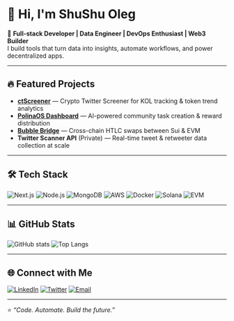 # 👋 Hi, I'm ShuShu Oleg

🚀 **Full-stack Developer | Data Engineer | DevOps Enthusiast | Web3 Builder**  
I build tools that turn data into insights, automate workflows, and power decentralized apps.

---

## 🔥 Featured Projects
- [**ctScreener**](https://github.com/yourusername/ctscreener) — Crypto Twitter Screener for KOL tracking & token trend analytics  
- [**PolinaOS Dashboard**](https://github.com/yourusername/polinaos-dashboard) — AI-powered community task creation & reward distribution  
- [**Bubble Bridge**](https://github.com/yourusername/bubble-bridge) — Cross-chain HTLC swaps between Sui & EVM  
- **Twitter Scanner API** (Private) — Real-time tweet & retweeter data collection at scale

---

## 🛠 Tech Stack
![Next.js](https://img.shields.io/badge/Next.js-000000?style=for-the-badge&logo=next.js&logoColor=white)
![Node.js](https://img.shields.io/badge/Node.js-339933?style=for-the-badge&logo=node.js&logoColor=white)
![MongoDB](https://img.shields.io/badge/MongoDB-47A248?style=for-the-badge&logo=mongodb&logoColor=white)
![AWS](https://img.shields.io/badge/AWS-232F3E?style=for-the-badge&logo=amazon-aws&logoColor=white)
![Docker](https://img.shields.io/badge/Docker-2496ED?style=for-the-badge&logo=docker&logoColor=white)
![Solana](https://img.shields.io/badge/Solana-9945FF?style=for-the-badge&logo=solana&logoColor=white)
![EVM](https://img.shields.io/badge/EVM-3C3C3D?style=for-the-badge&logo=ethereum&logoColor=white)

---

## 📊 GitHub Stats
![GitHub stats](https://github-readme-stats.vercel.app/api?username=yourusername&show_icons=true&theme=radical)
![Top Langs](https://github-readme-stats.vercel.app/api/top-langs/?username=yourusername&layout=compact&theme=radical)

---

## 🌐 Connect with Me
[![LinkedIn](https://img.shields.io/badge/LinkedIn-0A66C2?style=for-the-badge&logo=linkedin&logoColor=white)](https://linkedin.com/in/yourlinkedin)
[![Twitter](https://img.shields.io/badge/Twitter-1DA1F2?style=for-the-badge&logo=twitter&logoColor=white)](https://twitter.com/yourtwitter)
[![Email](https://img.shields.io/badge/Email-hello@example.com-red?style=for-the-badge&logo=gmail&logoColor=white)](mailto:hello@example.com)

---

⭐️ _“Code. Automate. Build the future.”_
